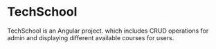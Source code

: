 # TechSchool

TechSchool is an Angular project. which includes CRUD operations for admin and displaying different available courses for users.
